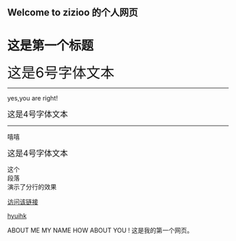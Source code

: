 ## Welcome to zizioo 的个人网页

<h1>这是第一个标题</h1> <font size="6">这是6号字体文本</font>
<hr>
<p>yes,you are right!</p> <font size="4">这是4号字体文本</font>
<hr>
 <p>嘻嘻</p> <font size="4">这是4号字体文本</font>
 <p>这个<br>段落<br>演示了分行的效果</p>
 <a href="https://zizio-1111.github.io/zizioo.github.io/">访问该链接</a> 
 <!-- 这是一个注释 -->

<a href=http://baidu.com>hyuihk</a>

ABOUT ME
MY NAME 
HOW ABOUT YOU !
这是我的第一个网页。
